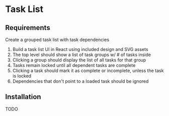 # Task List

## Requirements
Create a grouped task list with task dependencies

1. Build a task list UI in React using included design and SVG assets
2. The top level should show a list of task groups w/ # of tasks inside
3. Clicking a group should display the list of all tasks for that group
4. Tasks remain locked until all dependent tasks are complete
5. Clicking a task should mark it as complete or incomplete, unless the task is locked
6. Dependencies that don't point to a loaded task should be ignored

## Installation
TODO
